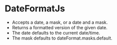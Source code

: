 # DateFormatJs
  
  * Accepts a date, a mask, or a date and a mask. 
  * Returns a formatted version of the given date.
  * The date defaults to the current date/time.
  * The mask defaults to dateFormat.masks.default.

